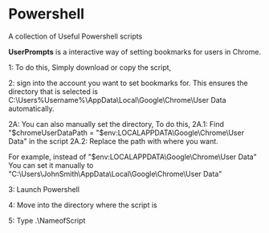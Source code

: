 # Powershell
A collection of Useful Powershell scripts

**UserPrompts** is a interactive way of setting bookmarks for users in Chrome. 

1: To do this, Simply download or copy the script, 

2: sign into the account you want to set bookmarks for. This ensures the directory that is selected is C:\Users\%Username%\AppData\Local\Google\Chrome\User Data automatically.
  
2A: You can also manually set the directory, To do this, 
2A.1: Find "$chromeUserDataPath = "$env:LOCALAPPDATA\Google\Chrome\User Data" in the script
2A.2: Replace the path with where you want. 

For example, instead of "$env:LOCALAPPDATA\Google\Chrome\User Data" 
You can set it manually to "C:\Users\JohnSmith\AppData\Local\Google\Chrome\User Data" 

3: Launch Powershell

4: Move into the directory where the script is

5: Type .\NameofScript

